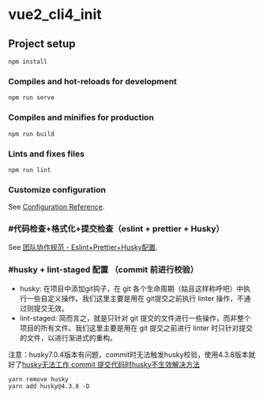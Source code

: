 
# vue2_cli4_init

## Project setup
```
npm install
```

### Compiles and hot-reloads for development
```
npm run serve
```

### Compiles and minifies for production
```
npm run build
```

### Lints and fixes files
```
npm run lint
```

### Customize configuration
See [Configuration Reference](https://cli.vuejs.org/config/).


### #代码检查+格式化+提交检查（eslint + prettier + Husky）

See [团队协作规范 - Eslint+Prettier+Husky配置](https://zhuanlan.zhihu.com/p/359972210).

### #husky + lint-staged 配置 （commit 前进行校验）

- husky: 在项目中添加git钩子，在 git 各个生命周期（姑且这样称呼吧）中执行一些自定义操作。我们这里主要是用在 git提交之前执行 linter 操作，不通过则提交无效。
- lint-staged: 简而言之，就是只针对 git 提交的文件进行一些操作，而非整个项目的所有文件。我们这里主要是用在 git 提交之前进行 linter 时只针对提交的文件，以进行渐进式的重构。

注意：husky7.0.4版本有问题，commit时无法触发husky校验，使用4.3.8版本就好了[husky无法工作 commit 提交代码时husky不生效解决方法](https://blog.csdn.net/qq_41614928/article/details/117254099)
```
yarn remove husky
yarn add husky@4.3.8 -D
```